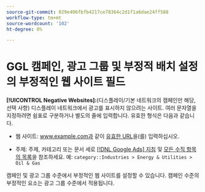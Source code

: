 ```yaml
---
source-git-commit: 029e406fbfb4217ce78364c2d1f1a6dae24ff588
workflow-type: tm+mt
source-wordcount: '102'
ht-degree: 0%

---
```

# GGL 캠페인, 광고 그룹 및 부정적 배치 설정의 부정적인 웹 사이트 필드

**[!UICONTROL Negative Websites]:**(디스플레이/기본 네트워크의 캠페인만 해당, 선택 사항) 디스플레이 네트워크에서 광고를 표시하지 않으려는 사이트. 여러 문자열을 지정하려면 쉼표로 구분하거나 별도의 줄에 입력합니다. 유효한 형식은 다음과 같습니다.

* 웹 사이트: www.example.com과 같이 [유효한 URL](https://support.google.com/google-ads/answer/2454012)을(를) 입력하십시오.

* 주제: 주제, 카테고리 또는 문서 세로 [[!DNL Google Ads] 지침](https://support.google.com/google-ads/editor/answer/30517) 및 [모든 수직 항목의 목록](https://developers.google.com/adwords/api/docs/appendix/verticals)을 참조하세요. 예: `category::Industries > Energy & Utilities > Oil & Gas`

캠페인 및 광고 그룹 수준에서 부정적인 웹 사이트를 설정할 수 있습니다. 캠페인 수준의 부정적인 요소는 광고 그룹 수준에서 적용됩니다.
